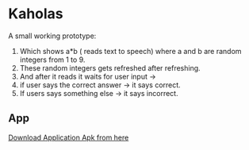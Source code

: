# Kaholas

A small working prototype:
1) Which shows a*b ( reads text to speech)  where a and b are random integers from 1 to 9.
2) These random integers gets refreshed after refreshing.
3) And after it reads it waits for user input -> 
4) if user says the correct answer -> it says correct.
5) If users says something else -> it says incorrect.


## App

[Download Application Apk from here](https://drive.google.com/file/d/1hhknLT9aZHRNpOp6aLWjvaRvumJWF_en/view?usp=sharing)
